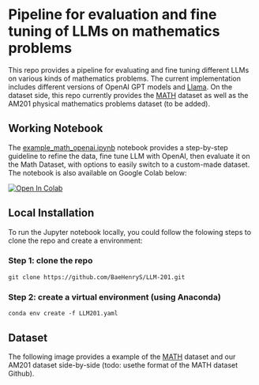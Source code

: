 # Pipeline for evaluation and fine tuning of LLMs on mathematics problems

This repo provides a pipeline for evaluating and fine tuning different LLMs on various kinds of mathematics problems. The current implementation includes different versions of OpenAI GPT models and [Llama](https://huggingface.co/docs/transformers/main/model_doc/llama). On the dataset side, this repo currently provides the [MATH](https://paperswithcode.com/dataset/math) dataset as well as the AM201 physical mathematics problems dataset (to be added). 

## Working Notebook

The [example_math_openai.ipynb](./examples/example_math_openai.ipynb) notebook provides a step-by-step guideline to refine the data, fine tune LLM with OpenAI, then evaluate it on the Math Dataset, with options to easily switch to a custom-made dataset. The notebook is also available on Google Colab below:

[![Open In Colab](https://colab.research.google.com/assets/colab-badge.svg)](https://colab.research.google.com/github/BaeHenryS/LLM-201/blob/main/examples/example_math_openai.ipynb)

## Local Installation 

To run the Jupyter notebook locally, you could follow the folowing steps to clone the repo and create a environment:

### Step 1: clone the repo

```
git clone https://github.com/BaeHenryS/LLM-201.git
```
### Step 2: create a virtual environment (using Anaconda)

```
conda env create -f LLM201.yaml
```

## Dataset 

The following image provides a example of the [MATH](https://paperswithcode.com/dataset/math) dataset and our AM201 dataset side-by-side (todo: usethe format of the MATH dataset Github).